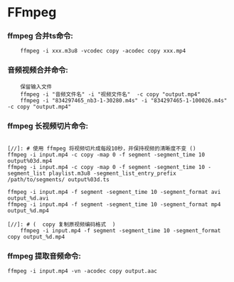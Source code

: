 # FFmpeg

### ffmpeg 合并ts命令:

``` shell
    ffmpeg -i xxx.m3u8 -vcodec copy -acodec copy xxx.mp4
```

### 音频视频合并命令:

``` shell 
    保留输入文件
    ffmpeg -i "音频文件名" -i "视频文件名"  -c copy "output.mp4"
    ffmpeg -i "834297465_nb3-1-30280.m4s" -i "834297465-1-100026.m4s" -c copy "output.mp4"
``` 

### ffmpeg 长视频切片命令:

``` shell

[//]: # 使用 ffmpeg 将视频切片成每段10秒，并保持视频的清晰度不变 ()
ffmpeg -i input.mp4 -c copy -map 0 -f segment -segment_time 10  output%03d.mp4
ffmpeg -i input.mp4 -c copy -map 0 -f segment -segment_time 10 -segment_list playlist.m3u8 -segment_list_entry_prefix /path/to/segments/ output%03d.ts

ffmpeg -i input.mp4 -f segment -segment_time 10 -segment_format avi output_%d.avi
ffmpeg -i input.mp4 -f segment -segment_time 10 -segment_format mp4 output_%d.mp4

[//]: # (  copy 复制原视频编码格式  )
    ffmpeg -i input.mp4 -f segment -segment_time 10 -segment_format copy output_%d.mp4
```

### ffmpeg 提取音频命令:
``` shell
ffmpeg -i input.mp4 -vn -acodec copy output.aac
```
